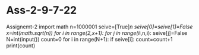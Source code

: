 # Ass-2-9-7-22
Assignemt-2
import math 
n=1000001
seive=[True]*n 
seive[0]=seive[1]=False 
x=int(math.sqrt(n)) 
for i in range(2,x+1):
    for j in range(i*i,n,i):
        seive[j]=False 
N=int(input()) 
count=0 
for i in range(N+1):
    if seive[i]:
        count=count+1 
print(count)
